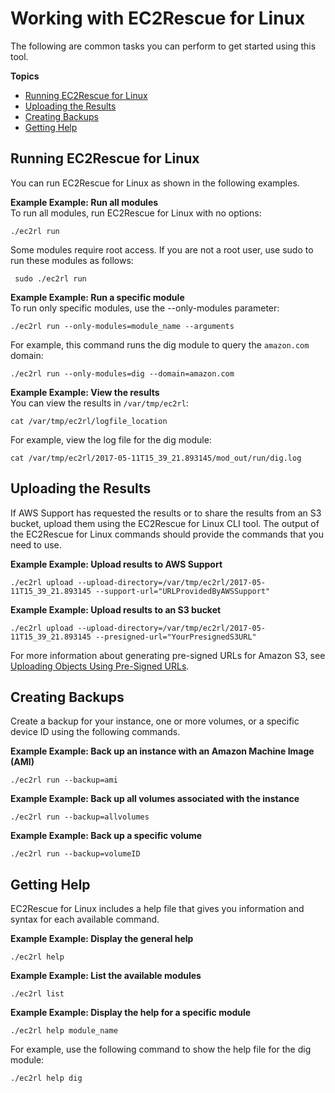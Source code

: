 # Working with EC2Rescue for Linux<a name="ec2rl_working"></a>

The following are common tasks you can perform to get started using this tool\.

**Topics**
+ [Running EC2Rescue for Linux](#ec2rl_running_module)
+ [Uploading the Results](#ec2rl_uploading_results)
+ [Creating Backups](#ec2rl_creating_backups)
+ [Getting Help](#ec2rl_getting_help)

## Running EC2Rescue for Linux<a name="ec2rl_running_module"></a>

You can run EC2Rescue for Linux as shown in the following examples\.

**Example Example: Run all modules**  
To run all modules, run EC2Rescue for Linux with no options:  

```
./ec2rl run
```
Some modules require root access\. If you are not a root user, use sudo to run these modules as follows:  

```
 sudo ./ec2rl run
```

**Example Example: Run a specific module**  
To run only specific modules, use the \-\-only\-modules parameter:   

```
./ec2rl run --only-modules=module_name --arguments
```
For example, this command runs the dig module to query the `amazon.com` domain:  

```
./ec2rl run --only-modules=dig --domain=amazon.com
```

**Example Example: View the results**  
You can view the results in `/var/tmp/ec2rl`:  

```
cat /var/tmp/ec2rl/logfile_location
```
For example, view the log file for the dig module:  

```
cat /var/tmp/ec2rl/2017-05-11T15_39_21.893145/mod_out/run/dig.log
```

## Uploading the Results<a name="ec2rl_uploading_results"></a>

If AWS Support has requested the results or to share the results from an S3 bucket, upload them using the EC2Rescue for Linux CLI tool\. The output of the EC2Rescue for Linux commands should provide the commands that you need to use\.

**Example Example: Upload results to AWS Support**  

```
./ec2rl upload --upload-directory=/var/tmp/ec2rl/2017-05-11T15_39_21.893145 --support-url="URLProvidedByAWSSupport"
```

**Example Example: Upload results to an S3 bucket**  

```
./ec2rl upload --upload-directory=/var/tmp/ec2rl/2017-05-11T15_39_21.893145 --presigned-url="YourPresignedS3URL"
```
For more information about generating pre\-signed URLs for Amazon S3, see [Uploading Objects Using Pre\-Signed URLs](https://docs.aws.amazon.com/AmazonS3/latest/dev/PresignedUrlUploadObject.html)\.

## Creating Backups<a name="ec2rl_creating_backups"></a>

Create a backup for your instance, one or more volumes, or a specific device ID using the following commands\.

**Example Example: Back up an instance with an Amazon Machine Image \(AMI\)**  

```
./ec2rl run --backup=ami
```

**Example Example: Back up all volumes associated with the instance**  

```
./ec2rl run --backup=allvolumes
```

**Example Example: Back up a specific volume**  

```
./ec2rl run --backup=volumeID
```

## Getting Help<a name="ec2rl_getting_help"></a>

EC2Rescue for Linux includes a help file that gives you information and syntax for each available command\.

**Example Example: Display the general help**  

```
./ec2rl help
```

**Example Example: List the available modules**  

```
./ec2rl list
```

**Example Example: Display the help for a specific module**  

```
./ec2rl help module_name
```
For example, use the following command to show the help file for the dig module:  

```
./ec2rl help dig
```